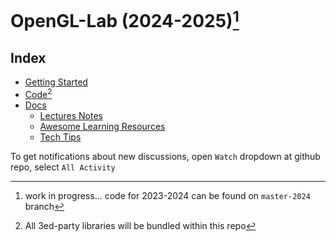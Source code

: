 # OpenGL-Lab (2024-2025)[^1]

## Index

- [Getting Started](./docs/Getting&#32;Started.md)
- [Code](./OpenGLab)[^2]
- [Docs](./docs)
    * [Lectures Notes](./docs/Lecture&#32;Notes.md)
    * [Awesome Learning Resources](./docs/Awesome&#32;Learning&#32;Resources.md)
    * [Tech Tips](./docs/Tech&#32;Tips.md)

To get notifications about new discussions, open `Watch` dropdown at github repo, select `All Activity`


[^1]: work in progress... code for 2023-2024 can be found on `master-2024` branch
[^2]: All 3ed-party libraries will be bundled within this repo
